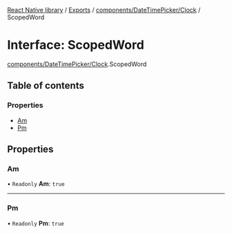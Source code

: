 [React Native library](../index.md) / [Exports](../modules.md) / [components/DateTimePicker/Clock](../modules/components_DateTimePicker_Clock.md) / ScopedWord

# Interface: ScopedWord

[components/DateTimePicker/Clock](../modules/components_DateTimePicker_Clock.md).ScopedWord

## Table of contents

### Properties

- [Am](components_DateTimePicker_Clock.ScopedWord.md#am)
- [Pm](components_DateTimePicker_Clock.ScopedWord.md#pm)

## Properties

### Am

• `Readonly` **Am**: ``true``

___

### Pm

• `Readonly` **Pm**: ``true``
